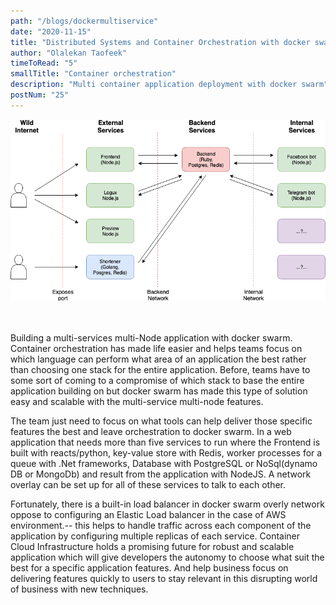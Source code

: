 ```yaml
---
path: "/blogs/dockermultiservice"
date: "2020-11-15"
title: "Distributed Systems and Container Orchestration with docker swarm Multi-Node Multi-Service Architecture"
author: "Olalekan Taofeek"
timeToRead: "5"
smallTitle: "Container orchestration"
description: "Multi container application deployment with docker swarm"
postNum: "25"
---
```


<img src="./cover_25.png"/>
<br/>
<br/>
<br/>

Building a multi-services multi-Node application with docker swarm. Container orchestration has made life easier and helps teams focus on which language can perform what area of an application the best rather than choosing one stack for the entire application. Before, teams have to some sort of coming to a compromise of which stack to base the entire application building on but docker swarm has made this type of solution easy and scalable with the multi-service multi-node features.

The team just need to focus on what tools can help deliver those specific features the best and leave orchestration to docker swarm. In a web application that needs more than five services to run where the Frontend is built with reacts/python, key-value store with Redis, worker processes for a queue with .Net frameworks, Database with PostgreSQL or NoSql(dynamo DB or MongoDb) and result from the application with NodeJS. A network overlay can be set up for all of these services to talk to each other.

Fortunately, there is a built-in load balancer in docker swarm overly network oppose to configuring an Elastic Load balancer in the case of AWS environment.-- this helps to handle traffic across each component of the application by configuring multiple replicas of each service. Container Cloud Infrastructure holds a promising future for robust and scalable application which will give developers the autonomy to choose what suit the best for a specific application features. And help business focus on delivering features quickly to users to stay relevant in this disrupting world of business with new techniques.
